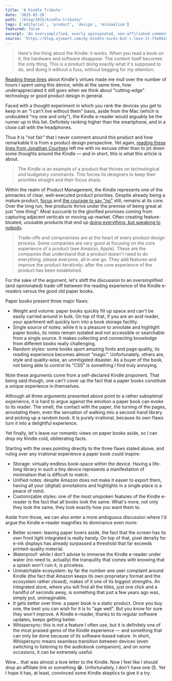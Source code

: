 ```yaml
---
title: 'A Kindle Tribute'
date: '2015-01-26'
path: '/blog/2015/kindle-tribute/'
tags: ['editorial', 'product', 'design', 'minimalism']
featured: false
excerpt: 'An oversimplified, overly opinionated, non-affiliated commentary around the trade-offs between the reading experience of the Kindle e-readers versus the good old paper books.'
source: 'https://blog.ajsmart.com/my-kindle-sucks-but-i-love-it-73e042d561fe'
---
```


> Here's the thing about the Kindle: it works. When you read a book on it, the hardware and software disappear. The content itself becomes the only thing. This is a product doing exactly what it's supposed to do, and doing it without a fuss, without begging for my attention.

[Reading these lines](https://blog.ajsmart.com/my-kindle-sucks-but-i-love-it-73e042d561fe) about Kindle's virtues made me mull over the number of hours I spent using this device, while at the same time, how underappreciated it still goes when we think about "cutting-edge" technology or good product design in general.

Faced with a thought experiment in which you rank the devices you get to keep in an "I can't live without them" basis, aside from the Mac (which is undoubted "my one and only"), the Kindle e-reader would arguably be the runner up in this list. Definitely ranking higher than the smartphone, and in a close call with the headphones.

Thus it is "not fair" that I never comment around this product and how remarkable it is from a product design perspective. Yet again, [reading these lines from Jonathan Courtney](https://blog.ajsmart.com/my-kindle-sucks-but-i-love-it-73e042d561fe) left me with no excuse other than to jot down some thoughts around the Kindle — and in short, this is what this article is about.

> The Kindle is an example of a product that thrives on technological and budgetary constraints. This forces its designers to keep their priorities straight and their focus sharp.

Within the realm of Product Management, the Kindle represents one of the pinnacles of clear, well-executed product priorities. Despite already being a mature product, [focus](/blog/2014/overcoming-focus) and [the courage to say "no"](https://www.intercom.com/blog/product-strategy-means-saying-no/) still, remains at its core. Over the long run, few products thrive under the premise of being great at just "one thing". Most succumb to the glorified promises coming from capturing adjacent verticals or moving up-market. Often creating feature-bloated, unusable products that end up [doing everything, but speaking to nobody](https://en.wikipedia.org/wiki/Evernote).

> Trade-offs and compromises are at the heart of every product design process. Some companies are very good at focusing on the core experience of a product (see Amazon, Apple). These are the companies that understand that a product doesn't need to do everything, please everyone, all in one go. They add features and improve the product iteratively: after the core experience of the product has been established.

For the sake of the argument, let's shift the discussion to an oversimplified (and opinionated) trade-off between the reading experience of the Kindle e-readers versus the good old paper books.

Paper books present three major flaws:

- Weight and volume: paper books quickly fill up space and can't be easily carried around in bulk. On top of that, if you are an avid reader, your apartment will quickly turn into a book storage facility.
- Single source of notes: while it is a pleasure to annotate and highlight paper books, its notes remain isolated and not accessible or searchable from a single source. It makes collecting and connecting knowledge from different books really challenging.
- Random styles: some books sport amazing fonts and page quality, its reading experience becomes almost "magic". Unfortunately, others are, style and quality-wise, an unmitigated disaster. As a buyer of the book, not being able to control its "CSS" is something I find truly annoying.

Note these arguments come from a self-declared Kindle proponent. That being said though, one can't cover up the fact that a paper books constitute a unique experience in themselves.

Although all three arguments presented above point to a rather suboptimal experience, it is hard to argue against the emotion a paper book can evoke to its reader. The smell, the contact with the paper, the turning of the pages, annotating them, even the sensation of walking into a second-hand library and picking up a random book. It is purely irrational, because its own flaws turn it into a delightful experience.

Yet finally, let's leave our romantic views on paper books aside, so I can drop my Kindle cold, obliterating facts.

Starting with the ones pointing directly to the three flaws stated above, and ruling over any irrational experience a paper book could inspire:

- Storage: virtually endless book-space within the device. Having a life-long library in such a tiny device represents a manifestation of minimalism that is difficult to match.
- Unified notes: despite Amazon does not make it easier to export them, having all your (digital) annotations and highlights in a single place is a peace of mind.
- Customizable styles: one of the most unspoken features of the Kindle e-reader is the fact that all books look the same. What's more, not only they look the same, they look exactly how you want them to.

Aside from those, we can also enter a more ambiguous discussion where I'd argue the Kindle e-reader magnifies its dominance even more:

- Better screen: leaving paper lovers aside, the fact that the screen has its own front light integrated is really handy. On top of that, pixel density for e-ink displays has already surpassed a threshold that far exceeds printed-quality material.
- Waterproof: while I don't advise to immerse the Kindle e-reader under water (no need to, actually) the tranquility that comes with knowing that a splash won't ruin it, is priceless.
- Unmatchable ecosystem: by far the number one user complaint around Kindle (the fact that Amazon keeps its own proprietary format and the ecosystem rather closed), makes of it one of its biggest strengths. An integrated store, where you will find all the titles, just one click and a handful of seconds away, is something that just a few years ago was, simply put, unimaginable.
- It gets better over time: a paper book is a static product. Once you buy one, the best you can wish for it is to "age well". But you know for sure they won't improve. A Kindle e-reader, thanks to its regular software updates, keeps getting better.
- Whispersync: this is not a feature I often use, but it is definitely one of the most praised gems of the Kindle experience — and something that can only be done because of its software-based nature. In short, Whispersync means seamless transition between devices (even switching to listening to the audiobook companion), and on some occasions, it can be extremely useful.

Wow... that was almost a love letter to the Kindle. Now I feel like I should drop an affiliate link or something 😂. Unfortunately, I don't have one 😓. Yet I hope it has, at least, convinced some Kindle skeptics to give it a try.
